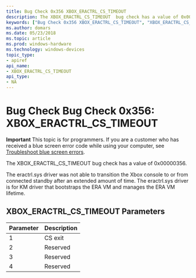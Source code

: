 ```yaml
---
title: Bug Check 0x356 XBOX_ERACTRL_CS_TIMEOUT 
description: The XBOX_ERACTRL_CS_TIMEOUT  bug check has a value of 0x00000356.
keywords: ["Bug Check 0x356 XBOX_ERACTRL_CS_TIMEOUT", "XBOX_ERACTRL_CS_TIMEOUT"]
ms.author: domars
ms.date: 05/23/2018
ms.topic: article
ms.prod: windows-hardware
ms.technology: windows-devices
topic_type:
- apiref
api_name:
- XBOX_ERACTRL_CS_TIMEOUT 
api_type:
- NA
---
```


# Bug Check Bug Check 0x356: XBOX\_ERACTRL\_CS\_TIMEOUT

**Important** This topic is for programmers. If you are a customer who has received a blue screen error code while using your computer, see [Troubleshoot blue screen errors](http://windows.microsoft.com/windows-10/troubleshoot-blue-screen-errors).

The XBOX_ERACTRL_CS_TIMEOUT  bug check has a value of 0x00000356. 

The eractrl.sys driver was not able to transition the Xbox console to or from connected standby after an extended amount of time. The eractrl.sys driver is for KM driver that bootstraps the ERA VM and manages the ERA VM lifetime.


## XBOX\_ERACTRL\_CS\_TIMEOUT Parameters

Parameter | Description 
|---------|--------------|
1 | CS exit
2 | Reserved
3 | Reserved
4 | Reserved


 

 




